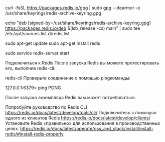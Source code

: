 curl -fsSL https://packages.redis.io/gpg | sudo gpg --dearmor -o /usr/share/keyrings/redis-archive-keyring.gpg

echo "deb [signed-by=/usr/share/keyrings/redis-archive-keyring.gpg] https://packages.redis.io/deb $(lsb_release -cs) main" | sudo tee /etc/apt/sources.list.d/redis.list

sudo apt-get update
sudo apt-get install redis

sudo service redis-server start



Подключиться к Redis
После запуска Redis вы можете протестировать его, выполнив redis-cli:

redis-cli
Проверьте соединение с помощью pingкоманды:

127.0.0.1:6379> ping
PONG


После запуска экземпляра Redis вам может потребоваться:

Попробуйте руководство по Redis CLI  https://redis.io/docs/latest/develop/tools/cli/
Подключитесь с помощью одного из клиентов Redis https://redis.io/docs/latest/develop/clients/
Установите Redis «правильно» для использования в производственных целях. https://redis.io/docs/latest/operate/oss_and_stack/install/install-redis/#install-redis-properly